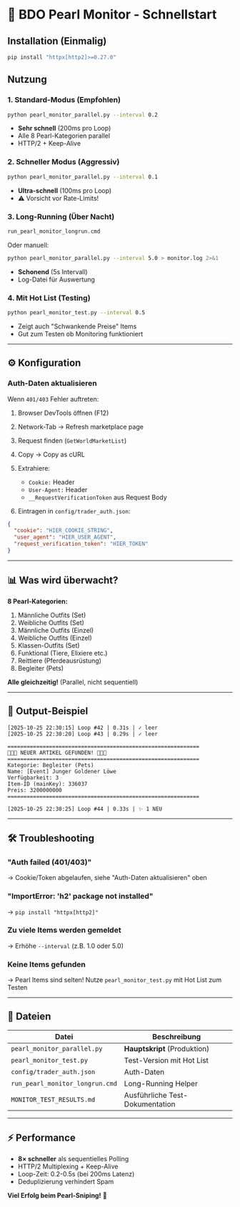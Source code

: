 # 🚀 BDO Pearl Monitor - Schnellstart

## Installation (Einmalig)

```bash
pip install "httpx[http2]>=0.27.0"
```

## Nutzung

### 1. Standard-Modus (Empfohlen)
```bash
python pearl_monitor_parallel.py --interval 0.2
```
- **Sehr schnell** (200ms pro Loop)
- Alle 8 Pearl-Kategorien parallel
- HTTP/2 + Keep-Alive

### 2. Schneller Modus (Aggressiv)
```bash
python pearl_monitor_parallel.py --interval 0.1
```
- **Ultra-schnell** (100ms pro Loop)
- ⚠️ Vorsicht vor Rate-Limits!

### 3. Long-Running (Über Nacht)
```bash
run_pearl_monitor_longrun.cmd
```
Oder manuell:
```bash
python pearl_monitor_parallel.py --interval 5.0 > monitor.log 2>&1
```
- **Schonend** (5s Intervall)
- Log-Datei für Auswertung

### 4. Mit Hot List (Testing)
```bash
python pearl_monitor_test.py --interval 0.5
```
- Zeigt auch "Schwankende Preise" Items
- Gut zum Testen ob Monitoring funktioniert

---

## ⚙️ Konfiguration

### Auth-Daten aktualisieren

Wenn `401/403` Fehler auftreten:

1. Browser DevTools öffnen (F12)
2. Network-Tab → Refresh marketplace page
3. Request finden (`GetWorldMarketList`)
4. Copy → Copy as cURL
5. Extrahiere:
   - `Cookie:` Header
   - `User-Agent:` Header  
   - `__RequestVerificationToken` aus Request Body

6. Eintragen in `config/trader_auth.json`:
```json
{
  "cookie": "HIER_COOKIE_STRING",
  "user_agent": "HIER_USER_AGENT",
  "request_verification_token": "HIER_TOKEN"
}
```

---

## 📊 Was wird überwacht?

**8 Pearl-Kategorien:**
1. Männliche Outfits (Set)
2. Weibliche Outfits (Set)
3. Männliche Outfits (Einzel)
4. Weibliche Outfits (Einzel)
5. Klassen-Outfits (Set)
6. Funktional (Tiere, Elixiere etc.)
7. Reittiere (Pferdeausrüstung)
8. Begleiter (Pets)

**Alle gleichzeitig!** (Parallel, nicht sequentiell)

---

## 🎯 Output-Beispiel

```
[2025-10-25 22:30:15] Loop #42 | 0.31s | ✓ leer
[2025-10-25 22:30:20] Loop #43 | 0.29s | ✓ leer

============================================================
🚨🚨🚨 NEUER ARTIKEL GEFUNDEN! 🚨🚨🚨
============================================================
Kategorie: Begleiter (Pets)
Name: [Event] Junger Goldener Löwe
Verfügbarkeit: 3
Item-ID (mainKey): 336037
Preis: 3200000000
============================================================

[2025-10-25 22:30:25] Loop #44 | 0.33s | ✨ 1 NEU
```

---

## 🛠️ Troubleshooting

### "Auth failed (401/403)"
→ Cookie/Token abgelaufen, siehe "Auth-Daten aktualisieren" oben

### "ImportError: 'h2' package not installed"
→ `pip install "httpx[http2]"`

### Zu viele Items werden gemeldet
→ Erhöhe `--interval` (z.B. 1.0 oder 5.0)

### Keine Items gefunden
→ Pearl Items sind selten! Nutze `pearl_monitor_test.py` mit Hot List zum Testen

---

## 📁 Dateien

| Datei | Beschreibung |
|-------|-------------|
| `pearl_monitor_parallel.py` | **Hauptskript** (Produktion) |
| `pearl_monitor_test.py` | Test-Version mit Hot List |
| `config/trader_auth.json` | Auth-Daten |
| `run_pearl_monitor_longrun.cmd` | Long-Running Helper |
| `MONITOR_TEST_RESULTS.md` | Ausführliche Test-Dokumentation |

---

## ⚡ Performance

- **8× schneller** als sequentielles Polling
- HTTP/2 Multiplexing + Keep-Alive
- Loop-Zeit: 0.2-0.5s (bei 200ms Latenz)
- Deduplizierung verhindert Spam

**Viel Erfolg beim Pearl-Sniping!** 🎯


